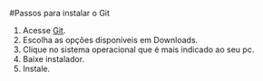 #Passos para instalar o Git

 1. Acesse  [Git](https://git-scm.com/downloads).
 2. Escolha as opções disponíveis em Downloads.
 3. Clique no sistema operacional que é mais indicado ao seu pc.
 4. Baixe instalador.
 5. Instale.
